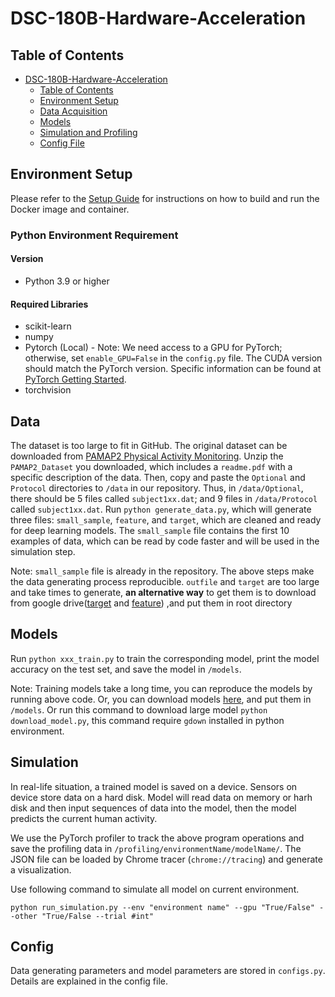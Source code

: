 # DSC-180B-Hardware-Acceleration

## Table of Contents
- [DSC-180B-Hardware-Acceleration](#dsc-180b-hardware-acceleration)
  - [Table of Contents](#table-of-contents)
  - [Environment Setup](#environment-setup)
  - [Data Acquisition](##Data)
  - [Models](##Models)
  - [Simulation and Profiling](##Simulation)
  - [Config File](##Config)

## Environment Setup

Please refer to the [Setup Guide](docs/Setup.md) for instructions on how to build and run the Docker image and container.

### Python Environment Requirement

#### Version
- Python 3.9 or higher

#### Required Libraries
- scikit-learn
- numpy
- Pytorch (Local) - Note: We need access to a GPU for PyTorch; otherwise, set `enable_GPU=False` in the `config.py` file. The CUDA version should match the PyTorch version. Specific information can be found at [PyTorch Getting Started](https://pytorch.org/get-started/locally/).
- torchvision

## Data
The dataset is too large to fit in GitHub. The original dataset can be downloaded from [PAMAP2 Physical Activity Monitoring](https://archive.ics.uci.edu/dataset/231/pamap2+physical+activity+monitoring). Unzip the `PAMAP2_Dataset` you downloaded, which includes a `readme.pdf` with a specific description of the data. Then, copy and paste the `Optional` and `Protocol` directories to `/data` in our repository. Thus, in `/data/Optional`, there should be 5 files called `subject1xx.dat`; and 9 files in `/data/Protocol` called `subject1xx.dat`. Run `python generate_data.py`, which will generate three files: `small_sample`, `feature`, and `target`, which are cleaned and ready for deep learning models. The `small_sample` file contains the first 10 examples of data, which can be read by code faster and will be used in the simulation step.

Note: `small_sample` file is already in the repository. The above steps make the data generating process reproducible. `outfile` and `target` are too large and take times to generate, __an alternative way__ to get them is to download from google drive([target](https://drive.google.com/file/d/1dURM_EeSsQ9zuvCBRaBhG4nP1AxXnYmg/view) and [feature](https://drive.google.com/file/d/1zIjJrfmqwadWeDPuVVgf0pbgxxUF2xWp/view?usp=drive_link)) ,and put them in root directory

## Models
Run `python xxx_train.py` to train the corresponding model, print the model accuracy on the test set, and save the model in `/models`.

Note: Training models take a long time, you can reproduce the models by running above code. Or, you can download models [here](https://drive.google.com/drive/folders/1_sqHDKapqrQPw_6xNoGvAgTEd3-KmeGB?usp=drive_link), and put them in `/models`.
Or run this command to download large model `python download_model.py`, this command require `gdown` installed in python environment.

## Simulation
In real-life situation, a trained model is saved on a device. Sensors on device store data on a hard disk. Model will read data on memory or harh disk and then input sequences of data into the model, then the model predicts the current human activity.

We use the PyTorch profiler to track the above program operations and save the profiling data in `/profiling/environmentName/modelName/`. The JSON file can be loaded by Chrome tracer (`chrome://tracing`) and generate a visualization.

Use following command to simulate all model on current environment.
```
python run_simulation.py --env "environment name" --gpu "True/False" --other "True/False --trial #int"
```

## Config
Data generating parameters and model parameters are stored in `configs.py`. Details are explained in the config file.
